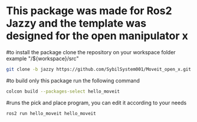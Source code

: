 # This package was made for Ros2 Jazzy and the template was designed for the open manipulator x
#to install the package clone the repository on your workspace folder example "/${workspace}/src"
```bash
git clone -b jazzy https://github.com/SybilSystem001/Moveit_open_x.git
```
#to build only this package run the following command
```bash
colcon build --packages-select hello_moveit
```
#runs the pick and place program, you can edit it according to your needs
```bash
ros2 run hello_moveit hello_moveit
```
